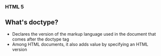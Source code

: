 ### HTML 5

## What's doctype? 

- Declares the version of the markup language used in the document that comes after the doctype tag
- Among HTML documents, it also adds value by specifying an HTML version